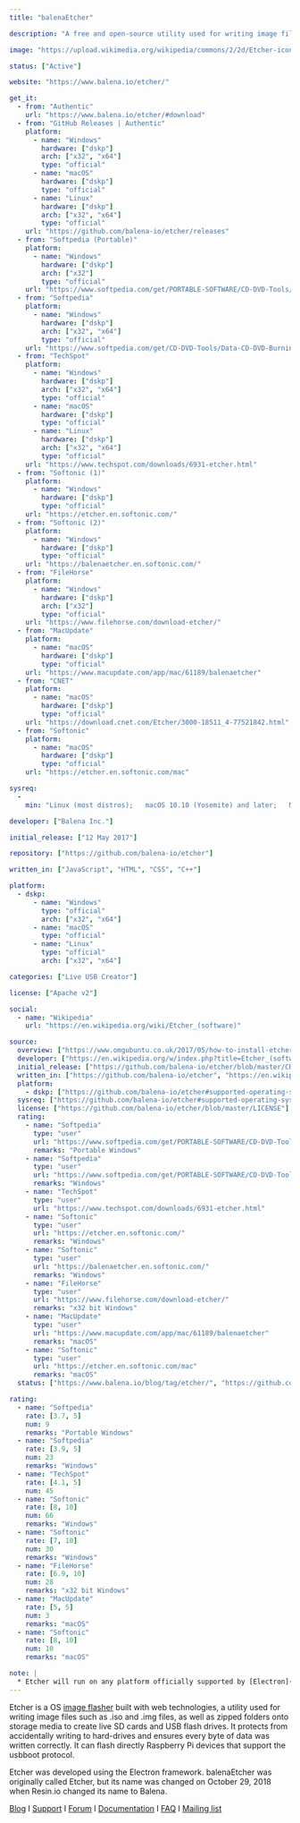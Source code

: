 ```yaml
---
title: "balenaEtcher"

description: "A free and open-source utility used for writing image files such as .iso and .img files, as well as zipped folders onto storage media to create live SD cards and USB flash drives"

image: "https://upload.wikimedia.org/wikipedia/commons/2/2d/Etcher-icon.png"

status: ["Active"]

website: "https://www.balena.io/etcher/"

get_it:
  - from: "Authentic"
    url: "https://www.balena.io/etcher/#download"
  - from: "GitHub Releases | Authentic"
    platform:
      - name: "Windows"
        hardware: ["dskp"]
        arch: ["x32", "x64"]
        type: "official"
      - name: "macOS"
        hardware: ["dskp"]
        type: "official"
      - name: "Linux"
        hardware: ["dskp"]
        arch: ["x32", "x64"]
        type: "official"
    url: "https://github.com/balena-io/etcher/releases"
  - from: "Softpedia (Portable)"
    platform:
      - name: "Windows"
        hardware: ["dskp"]
        arch: ["x32"]
        type: "official"
    url: "https://www.softpedia.com/get/PORTABLE-SOFTWARE/CD-DVD-Tools/Etcher-Portable.shtml"
  - from: "Softpedia"
    platform:
      - name: "Windows"
        hardware: ["dskp"]
        arch: ["x32", "x64"]
        type: "official"
    url: "https://www.softpedia.com/get/CD-DVD-Tools/Data-CD-DVD-Burning/Etcher.shtml"
  - from: "TechSpot"
    platform:
      - name: "Windows"
        hardware: ["dskp"]
        arch: ["x32", "x64"]
        type: "official"
      - name: "macOS"
        hardware: ["dskp"]
        type: "official"
      - name: "Linux"
        hardware: ["dskp"]
        arch: ["x32", "x64"]
        type: "official"
    url: "https://www.techspot.com/downloads/6931-etcher.html"
  - from: "Softonic (1)"
    platform:
      - name: "Windows"
        hardware: ["dskp"]
        type: "official"
    url: "https://etcher.en.softonic.com/"
  - from: "Softonic (2)"
    platform:
      - name: "Windows"
        hardware: ["dskp"]
        type: "official"
    url: "https://balenaetcher.en.softonic.com/"
  - from: "FileHorse"
    platform:
      - name: "Windows"
        hardware: ["dskp"]
        arch: ["x32"]
        type: "official"
    url: "https://www.filehorse.com/download-etcher/"
  - from: "MacUpdate"
    platform:
      - name: "macOS"
        hardware: ["dskp"]
        type: "official"
    url: "https://www.macupdate.com/app/mac/61189/balenaetcher"
  - from: "CNET"
    platform:
      - name: "macOS"
        hardware: ["dskp"]
        type: "official"
    url: "https://download.cnet.com/Etcher/3000-18511_4-77521842.html"
  - from: "Softonic"
    platform:
      - name: "macOS"
        hardware: ["dskp"]
        type: "official"
    url: "https://etcher.en.softonic.com/mac"

sysreq:
  -
    min: "Linux (most distros);   macOS 10.10 (Yosemite) and later;   Microsoft Windows 7 and later;     See Notes for more info."

developer: ["Balena Inc."]

initial_release: ["12 May 2017"]

repository: ["https://github.com/balena-io/etcher"]

written_in: ["JavaScript", "HTML", "CSS", "C++"]

platform:
  - dskp:
      - name: "Windows"
        type: "official"
        arch: ["x32", "x64"]
      - name: "macOS"
        type: "official"
      - name: "Linux"
        type: "official"
        arch: ["x32", "x64"]

categories: ["Live USB Creator"]

license: ["Apache v2"]

social:
  - name: "Wikipedia"
    url: "https://en.wikipedia.org/wiki/Etcher_(software)"

source:
  overview: ["https://www.omgubuntu.co.uk/2017/05/how-to-install-etcher-on-ubuntu", "https://www.balena.io/blog/resin-io-changes-name-to-balena-releases-open-source-edition/", "https://github.com/balena-io/etcher#etcher"]
  developer: ["https://en.wikipedia.org/w/index.php?title=Etcher_(software)&oldid=932197773"]
  initial_release: ["https://github.com/balena-io/etcher/blob/master/CHANGELOG.md#v100---2017-05-12"]
  written_in: ["https://github.com/balena-io/etcher", "https://en.wikipedia.org/w/index.php?title=Etcher_(software)&oldid=932197773"]
  platform:
    - dskp: ["https://github.com/balena-io/etcher#supported-operating-systems", "https://www.balena.io/etcher/#download"]
  sysreq: ["https://github.com/balena-io/etcher#supported-operating-systems", "https://etcher.download/#System_Requirements_Needed_To_Run_Etcher"]
  license: ["https://github.com/balena-io/etcher/blob/master/LICENSE"]
  rating:
    - name: "Softpedia"
      type: "user"
      url: "https://www.softpedia.com/get/PORTABLE-SOFTWARE/CD-DVD-Tools/Etcher-Portable.shtml"
      remarks: "Portable Windows"
    - name: "Softpedia"
      type: "user"
      url: "https://www.softpedia.com/get/PORTABLE-SOFTWARE/CD-DVD-Tools/Etcher-Portable.shtml"
      remarks: "Windows"
    - name: "TechSpot"
      type: "user"
      url: "https://www.techspot.com/downloads/6931-etcher.html"
    - name: "Softonic"
      type: "user"
      url: "https://etcher.en.softonic.com/"
      remarks: "Windows"
    - name: "Softonic"
      type: "user"
      url: "https://balenaetcher.en.softonic.com/"
      remarks: "Windows"
    - name: "FileHorse"
      type: "user"
      url: "https://www.filehorse.com/download-etcher/"
      remarks: "x32 bit Windows"
    - name: "MacUpdate"
      type: "user"
      url: "https://www.macupdate.com/app/mac/61189/balenaetcher"
      remarks: "macOS"
    - name: "Softonic"
      type: "user"
      url: "https://etcher.en.softonic.com/mac"
      remarks: "macOS"
  status: ["https://www.balena.io/blog/tag/etcher/", "https://github.com/balena-io/etcher/commits/master"]

rating:
  - name: "Softpedia"
    rate: [3.7, 5]
    num: 9
    remarks: "Portable Windows"
  - name: "Softpedia"
    rate: [3.9, 5]
    num: 23
    remarks: "Windows"
  - name: "TechSpot"
    rate: [4.1, 5]
    num: 45
  - name: "Softonic"
    rate: [8, 10]
    num: 66
    remarks: "Windows"
  - name: "Softonic"
    rate: [7, 10]
    num: 30
    remarks: "Windows"
  - name: "FileHorse"
    rate: [6.9, 10]
    num: 28
    remarks: "x32 bit Windows"
  - name: "MacUpdate"
    rate: [5, 5]
    num: 3
    remarks: "macOS"
  - name: "Softonic"
    rate: [8, 10]
    num: 10
    remarks: "macOS"

note: |
  * Etcher will run on any platform officially supported by [Electron](https://electronjs.org/). Read more in their [documentation](https://electronjs.org/docs/tutorial/support#supported-platforms).
---
```

  Etcher is a OS [image flasher](/categories/live-usb-creator/) built with web technologies, a utility used for writing image files such as .iso and .img files, as well as zipped folders onto storage media to create live SD cards and USB flash drives. It protects from accidentally writing to hard-drives and ensures every byte of data was written correctly. It can flash directly Raspberry Pi devices that support the usbboot protocol.
  
  Etcher was developed using the Electron framework. balenaEtcher was originally called Etcher, but its name was changed on October 29, 2018 when Resin.io changed its name to Balena.
  
  [Blog](https://www.balena.io/blog/tag/etcher/) I [Support](https://github.com/balena-io/etcher/blob/master/SUPPORT.md) I [Forum](https://forums.balena.io/c/etcher) I [Documentation](https://github.com/balena-io/etcher/blob/master/docs/USER-DOCUMENTATION.md) I [FAQ](https://www.balena.io/etcher/#faq) I [Mailing list](https://us3.list-manage.com/subscribe?u=87871f17defba2d203db77a92&id=1fc3119ed2)